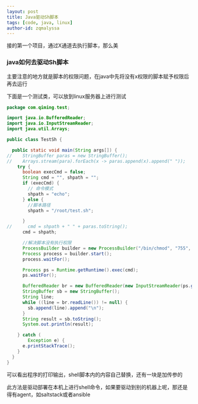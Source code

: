 ```yaml
---
layout: post
title: Java驱动Sh脚本
tags: [code, java, linux]
author-id: zqmalyssa
---
```


接的第一个项目，通过X通道去执行脚本，那么美

### java如何去驱动Sh脚本

主要注意的地方就是脚本的权限问题，在java中先将没有x权限的脚本赋予权限后再去运行

下面是一个测试类，可以放到linux服务器上进行测试

```java
package com.qiming.test;

import java.io.BufferedReader;
import java.io.InputStreamReader;
import java.util.Arrays;

public class TestSh {

  public static void main(String args[]) {
//    StringBuffer paras = new StringBuffer();
//    Arrays.stream(para).forEach(x -> paras.append(x).append(" "));
    try {
      boolean execCmd = false;
      String cmd = "", shpath = "";
      if (execCmd) {
        // 命令模式
        shpath = "echo";
      } else {
        //脚本路径
        shpath = "/root/test.sh";

      }
//      cmd = shpath + " " + paras.toString();
      cmd = shpath;

      //解决脚本没有执行权限
      ProcessBuilder builder = new ProcessBuilder("/bin/chmod", "755", shpath);
      Process process = builder.start();
      process.waitFor();

      Process ps = Runtime.getRuntime().exec(cmd);
      ps.waitFor();

      BufferedReader br = new BufferedReader(new InputStreamReader(ps.getInputStream()));
      StringBuffer sb = new StringBuffer();
      String line;
      while ((line = br.readLine()) != null) {
        sb.append(line).append("\n");
      }
      String result = sb.toString();
      System.out.println(result);

    } catch (
        Exception e) {
      e.printStackTrace();
    }
  }
}
```

可以看出程序的打印输出，shell脚本内的内容自己替换，还有一块是加传参的

此方法是驱动部署在本机上进行shell命令，如果要驱动到别的机器上呢，那还是得有agent，如saltstack或者ansible
